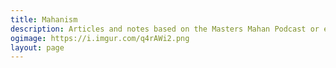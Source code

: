 ```yaml
---
title: Mahanism
description: Articles and notes based on the Masters Mahan Podcast or elite Luciferianism as a whole
ogimage: https://i.imgur.com/q4rAWi2.png
layout: page
---
```


<CollectionIndex title="Mahanism" lead="Notes from Masters Mahan & Elite Occultism" :collection="['mahanism']" />

